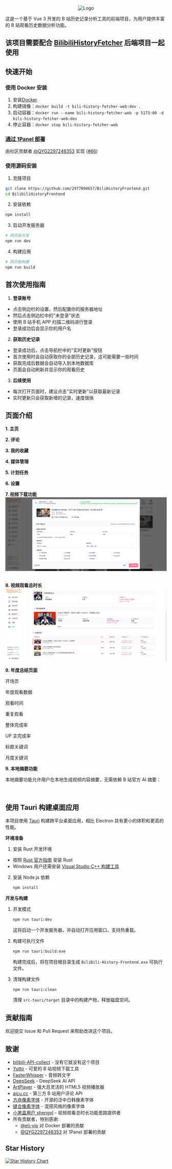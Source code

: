 <div align="center">
  <img src="./public/logo.png" alt="Logo">
</div>

这是一个基于 Vue 3 开发的 B 站历史记录分析工具的前端项目，为用户提供丰富的 B 站观看历史数据分析功能。

## 该项目需要配合 [BilibiliHistoryFetcher](https://github.com/2977094657/BilibiliHistoryFetcher) 后端项目一起使用

## 快速开始

### 使用 Docker 安装

1. 安装[Docker](https://docs.docker.com/get-started/get-docker/).
2. 构建镜像：`docker build -t bili-history-fetcher-web:dev .`
3. 启动容器：`docker run --name bili-history-fetcher-web -p 5173:80 -d bili-history-fetcher-web:dev`
4. 停止容器：`docker stop bili-history-fetcher-web`

### [通过 1Panel 部署](https://github.com/2977094657/BilibiliHistoryFetcher/discussions/65)
由社区贡献者 [@QYG2297248353](https://github.com/QYG2297248353) 实现 ([#66](https://github.com/2977094657/BilibiliHistoryFetcher/pull/66))
### 使用源码安装

1. 克隆项目
```bash
git clone https://github.com/2977094657/BiliHistoryFrontend.git
cd BilibiliHistoryFrontend
```

2. 安装依赖
```bash
npm install
```

3. 启动开发服务器
```bash
# 网页版开发
npm run dev
```

4. 构建应用
```bash
# 网页版构建
npm run build
```

## 首次使用指南

1. **登录账号**
  - 点击侧边栏的设置，然后配置你的服务器地址
  - 然后点击侧边栏中的"未登录"状态
  - 使用 B 站手机 APP 扫描二维码进行登录
  - 登录成功后会显示你的用户名

2. **获取历史记录**
  - 登录成功后，点击导航栏中的"实时更新"按钮
  - 首次使用时会自动获取你的全部历史记录，这可能需要一些时间
  - 获取完成后数据会自动导入到本地数据库
  - 页面会自动刷新并显示你的观看历史

3. **后续使用**
  - 每次打开页面时，建议点击"实时更新"以获取最新记录
  - 实时更新只会获取新增的记录，速度很快


## 页面介绍

**1. 主页**
<img src="./public/home.png" alt="">

**2. 评论**
<img src="./public/Comments.png" alt="">

**3. 我的收藏**
<img src="./public/favorites.png" alt="">

**4. 媒体管理**
<img src="./public/images.png" alt="">

**5. 计划任务**
<img src="./public/scheduler.png" alt="">

**6. 设置**
<img src="./public/setting.png" alt="">

**7. 视频下载功能**
<img src="./public/download.png" alt="">
<img src="./public/SingleVideo.png" alt="">
<img src="./public/MultipleVideos.png" alt="">

**8. 视频观看总时长**
<img src="./public/viewtime.png" alt="">

**9. 年度总结页面**

开场页
<img src="public/HeroPage.png" alt="">

年度观看数据
<img src="./public/OverviewPage.png" alt="">

观看时间
<img src="./public/viewingtime.png" alt="">

重复观看
<img src="./public/RewatchPage.png" alt="">

整体完成率
<img src="./public/OverallCompletionPage.png" alt="">

UP 主完成率
<img src="./public/AuthorCompletionPage.png" alt="">

标题关键词
<img src="./public/keyword.png" alt="">

月度关键词
<img src="./public/MonthlyTitle.png" alt="">

**9. 本地摘要功能**

本地摘要功能允许用户在本地生成视频内容摘要，无需依赖 B 站官方 AI 摘要：

<img src="./public/LocalSummary.png" alt="">
<img src="./public/DSSummary.png" alt="">

## 使用 Tauri 构建桌面应用

本项目使用 [Tauri](https://tauri.app/) 构建跨平台桌面应用，相比 Electron 具有更小的体积和更高的性能。

**环境准备**

1. 安装 Rust 开发环境
  - 按照 [Rust 官方指南](https://www.rust-lang.org/tools/install) 安装 Rust
  - Windows 用户还需安装 [Visual Studio C++ 构建工具](https://visualstudio.microsoft.com/visual-cpp-build-tools/)

2. 安装 Node.js 依赖
   ```bash
   npm install
   ```

**开发与构建**

1. 开发模式
   ```bash
   npm run tauri:dev
   ```
   这将启动一个开发服务器，并自动打开应用窗口，支持热重载。

2. 构建可执行文件
   ```bash
   npm run tauri:build:exe
   ```
   构建完成后，将在项目根目录生成 `BiliBili-History-Frontend.exe` 可执行文件。

3. 清理构建文件
   ```bash
   npm run tauri:clean
   ```
   清理 `src-tauri/target` 目录中的构建产物，释放磁盘空间。

## 贡献指南

欢迎提交 Issue 和 Pull Request 来帮助改进这个项目。


## 致谢

- [bilibili-API-collect](https://github.com/SocialSisterYi/bilibili-API-collect) - 没有它就没有这个项目
- [Yutto](https://yutto.nyakku.moe/) - 可爱的 B 站视频下载工具
- [FasterWhisper](https://github.com/SYSTRAN/faster-whisper) - 音频转文字
- [DeepSeek](https://github.com/deepseek-ai/DeepSeek-R1) - DeepSeek AI API
- [ArtPlayer](https://github.com/zhw2590582/ArtPlayer) - 强大且灵活的 HTML5 视频播放器
- [aicu.cc](https://www.aicu.cc/) - 第三方 B 站用户评论 API
- [方舟像素字体](https://github.com/TakWolf/ark-pixel-font) - 开源的泛中日韩像素字体
- [缝合像素字体](https://github.com/TakWolf/fusion-pixel-font) - 混搭风格的像素字体
- [小黑盒用户 shengyI](https://www.xiaoheihe.cn/app/bbs/link/153880174) - 视频观看总时长功能思路提供者
- 所有贡献者，特别感谢:
  - [@eli-yip](https://github.com/eli-yip) 对 Docker 部署的贡献
  - [@QYG2297248353](https://github.com/QYG2297248353) 对 1Panel 部署的贡献

## Star History

[![Star History Chart](https://api.star-history.com/svg?repos=2977094657/BiliHistoryFrontend&type=Date)](https://star-history.com/#2977094657/BiliHistoryFrontend&Date)
